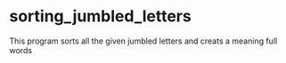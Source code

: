 # sorting_jumbled_letters
  
   This program sorts all the given jumbled letters and creats a meaning full words 
